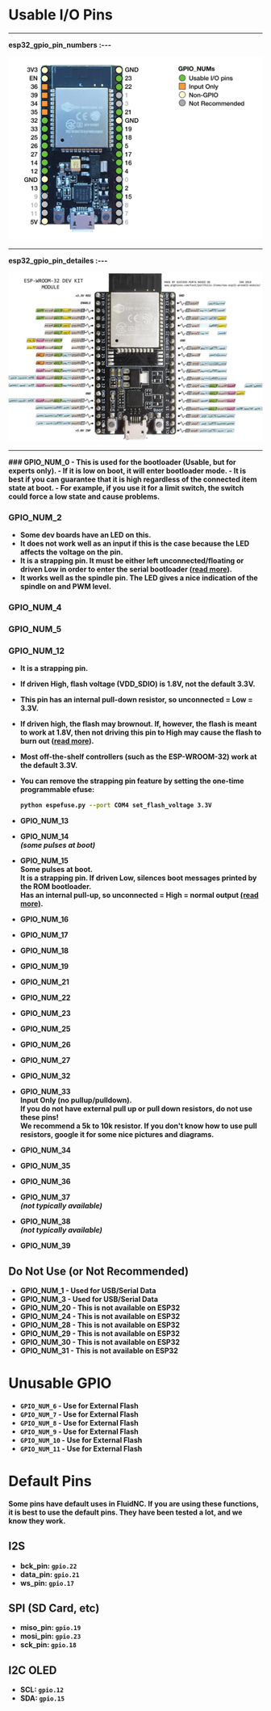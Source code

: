 # Usable I/O Pins
<hr/>
<b>esp32_gpio_pin_numbers :---</b>

![GPIO Pinout](./Images/esp32_gpio_number.jpeg)
<hr/>
<b>esp32_gpio_pin_detailes :---<b/>

![GPIO Pinout](./Images/esp32_pin_number_with_detailes.jpeg)
<hr/>
### GPIO_NUM_0
- This is used for the bootloader (Usable, but for experts only). 
- If it is low on boot, it will enter bootloader mode. 
- It is best if you can guarantee that it is high regardless of the connected item state at boot.
  - For example, if you use it for a limit switch, the switch could force a low state and cause problems.

### GPIO_NUM_2
- Some dev boards have an LED on this.
- It does not work well as an input if this is the case because the LED affects the voltage on the pin.
- It is a strapping pin. It must be either left unconnected/floating or driven Low in order to enter the serial bootloader ([read more](#)).
- It works well as the spindle pin. The LED gives a nice indication of the spindle on and PWM level.

### GPIO_NUM_4

### GPIO_NUM_5

### GPIO_NUM_12
- It is a strapping pin. 
- If driven High, flash voltage (VDD_SDIO) is 1.8V, not the default 3.3V. 
- This pin has an internal pull-down resistor, so unconnected = Low = 3.3V. 
- If driven high, the flash may brownout. If, however, the flash is meant to work at 1.8V, then not driving this pin to High may cause the flash to burn out ([read more](#)).
- Most off-the-shelf controllers (such as the ESP-WROOM-32) work at the default 3.3V.
- You can remove the strapping pin feature by setting the one-time programmable efuse:
  ```bash
  python espefuse.py --port COM4 set_flash_voltage 3.3V
  
- **GPIO_NUM_13**
- **GPIO_NUM_14**  
  *(some pulses at boot)*

- **GPIO_NUM_15**  
  Some pulses at boot.  
  It is a strapping pin. If driven Low, silences boot messages printed by the ROM bootloader.  
  Has an internal pull-up, so unconnected = High = normal output [(read more)](#).

- **GPIO_NUM_16**
- **GPIO_NUM_17**
- **GPIO_NUM_18**
- **GPIO_NUM_19**
- **GPIO_NUM_21**
- **GPIO_NUM_22**
- **GPIO_NUM_23**
- **GPIO_NUM_25**
- **GPIO_NUM_26**
- **GPIO_NUM_27**
- **GPIO_NUM_32**
- **GPIO_NUM_33**  
  Input Only (no pullup/pulldown).  
  If you do not have external pull up or pull down resistors, do not use these pins!  
  We recommend a 5k to 10k resistor. If you don't know how to use pull resistors, google it for some nice pictures and diagrams.

- **GPIO_NUM_34**
- **GPIO_NUM_35**
- **GPIO_NUM_36**
- **GPIO_NUM_37**  
  *(not typically available)*

- **GPIO_NUM_38**  
  *(not typically available)*

- **GPIO_NUM_39**

## Do Not Use (or Not Recommended)

- **GPIO_NUM_1** - Used for USB/Serial Data
- **GPIO_NUM_3** - Used for USB/Serial Data
- **GPIO_NUM_20** - This is not available on ESP32
- **GPIO_NUM_24** - This is not available on ESP32
- **GPIO_NUM_28** - This is not available on ESP32
- **GPIO_NUM_29** - This is not available on ESP32
- **GPIO_NUM_30** - This is not available on ESP32
- **GPIO_NUM_31** - This is not available on ESP32

# Unusable GPIO

- `GPIO_NUM_6` - Use for External Flash
- `GPIO_NUM_7` - Use for External Flash
- `GPIO_NUM_8` - Use for External Flash
- `GPIO_NUM_9` - Use for External Flash
- `GPIO_NUM_10` - Use for External Flash
- `GPIO_NUM_11` - Use for External Flash

# Default Pins

Some pins have default uses in FluidNC. If you are using these functions, it is best to use the default pins. They have been tested a lot, and we know they work.

## I2S

- **bck_pin**: `gpio.22`
- **data_pin**: `gpio.21`
- **ws_pin**: `gpio.17`

## SPI (SD Card, etc)

- **miso_pin**: `gpio.19`
- **mosi_pin**: `gpio.23`
- **sck_pin**: `gpio.18`

## I2C OLED

- **SCL**: `gpio.12`
- **SDA**: `gpio.15`
